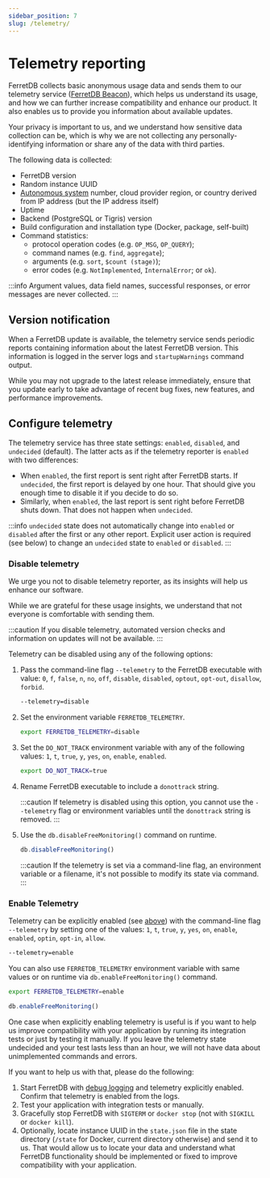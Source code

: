 ```yaml
---
sidebar_position: 7
slug: /telemetry/
---
```


# Telemetry reporting

FerretDB collects basic anonymous usage data and sends them to our telemetry service ([FerretDB Beacon](https://beacon.ferretdb.io)),
which helps us understand its usage, and how we can further increase compatibility and enhance our product.
It also enables us to provide you information about available updates.

Your privacy is important to us, and we understand how sensitive data collection can be,
which is why we are not collecting any personally-identifying information
or share any of the data with third parties.

The following data is collected:

* FerretDB version
* Random instance UUID
* [Autonomous system](https://en.wikipedia.org/wiki/Autonomous_system_(Internet)) number,
  cloud provider region, or country derived from IP address (but the IP address itself)
* Uptime
* Backend (PostgreSQL or Tigris) version
* Build configuration and installation type (Docker, package, self-built)
* Command statistics:
  * protocol operation codes (e.g. `OP_MSG`, `OP_QUERY`);
  * command names (e.g. `find`, `aggregate`);
  * arguments (e.g. `sort`, `$count (stage)`);
  * error codes (e.g. `NotImplemented`, `InternalError`; or `ok`).

:::info
Argument values, data field names, successful responses, or error messages are never collected.
:::

## Version notification

When a FerretDB update is available, the telemetry service sends periodic reports containing information about the latest FerretDB version.
This information is logged in the server logs and `startupWarnings` command output.

While you may not upgrade to the latest release immediately,
ensure that you update early to take advantage of recent bug fixes, new features, and performance improvements.

## Configure telemetry

The telemetry service has three state settings: `enabled`, `disabled`, and `undecided` (default).
The latter acts as if the telemetry reporter is `enabled` with two differences:

* When `enabled`, the first report is sent right after FerretDB starts.
  If `undecided`, the first report is delayed by one hour.
  That should give you enough time to disable it if you decide to do so.
* Similarly, when `enabled`, the last report is sent right before FerretDB shuts down.
  That does not happen when `undecided`.

:::info
`undecided` state does not automatically change into `enabled` or `disabled` after the first or any other report.
Explicit user action is required (see below) to change an `undecided` state to `enabled` or `disabled`.
:::

### Disable telemetry

We urge you not to disable telemetry reporter, as its insights will help us enhance our software.

While we are grateful for these usage insights, we understand that not everyone is comfortable with sending them.

:::caution
If you disable telemetry, automated version checks and information on updates will not be available.
:::

Telemetry can be disabled using any of the following options:

1. Pass the command-line flag `--telemetry` to the FerretDB executable with value:
   `0`, `f`, `false`, `n`, `no`, `off`, `disable`, `disabled`, `optout`, `opt-out`, `disallow`, `forbid`.

   ```sh
   --telemetry=disable
   ```

2. Set the environment variable `FERRETDB_TELEMETRY`.

   ```sh
   export FERRETDB_TELEMETRY=disable
   ```

3. Set the `DO_NOT_TRACK` environment variable with any of the following values:
   `1`, `t`, `true`, `y`, `yes`, `on`, `enable`, `enabled`.

   ```sh
   export DO_NOT_TRACK=true
   ```

4. Rename FerretDB executable to include a `donottrack` string.

   :::caution
   If telemetry is disabled using this option, you cannot use the `--telemetry` flag or environment variables
   until the `donottrack` string is removed.
   :::

5. Use the `db.disableFreeMonitoring()` command on runtime.

   ```js
   db.disableFreeMonitoring()
   ```

   :::caution
   If the telemetry is set via a command-line flag, an environment variable or a filename, it's not possible
   to modify its state via command.
   :::

### Enable Telemetry

Telemetry can be explicitly enabled (see [above](#configure-telemetry)) with the command-line flag `--telemetry`
by setting one of the values:
`1`, `t`, `true`, `y`, `yes`, `on`, `enable`, `enabled`, `optin`, `opt-in`, `allow`.

```sh
--telemetry=enable
```

You can also use `FERRETDB_TELEMETRY` environment variable with same values
or on runtime via `db.enableFreeMonitoring()` command.

   ```sh
   export FERRETDB_TELEMETRY=enable
   ```

   ```js
   db.enableFreeMonitoring()
   ```

One case when explicitly enabling telemetry is useful is if you want to help us improve compatibility
with your application by running its integration tests or just by testing it manually.
If you leave the telemetry state undecided and your test lasts less than an hour,
we will not have data about unimplemented commands and errors.

If you want to help us with that, please do the following:

1. Start FerretDB with [debug logging](flags.md) and telemetry explicitly enabled.
   Confirm that telemetry is enabled from the logs.
2. Test your application with integration tests or manually.
3. Gracefully stop FerretDB with `SIGTERM` or `docker stop` (not with `SIGKILL` or `docker kill`).
4. Optionally, locate instance UUID in the `state.json` file in the state directory
   (`/state` for Docker, current directory otherwise) and send it to us.
   That would allow us to locate your data and understand what FerretDB functionality
   should be implemented or fixed to improve compatibility with your application.
